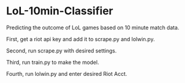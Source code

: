 # LoL-10min-Classifier
Predicting the outcome of LoL games based on 10 minute match data.

First, get a riot api key and add it to scrape.py and lolwin.py.

Second, run scrape.py with desired settings.

Third, run train.py to make the model.

Fourth, run lolwin.py and enter desired Riot Acct.
